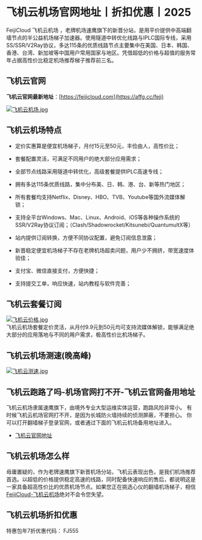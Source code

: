 # 飞机云机场官网地址丨折扣优惠丨2025
FeijiCloud 飞机云机场 ，老牌机场速鹰旗下的新晋分站，是用平价提供中高端翻墙节点的半公益机场梯子加速器。使用隧道中转优化线路与IPLC国际专线，采用SS/SSR/V2Ray协议，多达115条的优质线路节点主要集中在美国、日本、韩国、香港、台湾、新加坡等中国用户常用国家与地区。凭借超低的价格与超值的服务常年占据高性价比稳定机场推荐梯子推荐前三名。

## 飞机云官网
**飞机云官网最新地址**：[https://feijicloud.com](https://affg.cc/feji)

[![飞机云机场.jpg](https://s2.loli.net/2024/02/23/plBxnmfL7FY5orv.jpg)](https://affg.cc/feji)

## 飞机云机场特点
* 定价实惠算是便宜机场梯子，月付15元至50元，丰俭由人，高性价比；

* 套餐配置灵活，可满足不同用户的绝大部分应用需求；

* 全部节点线路采用隧道中转优化，高级套餐提供IPLC高速专线；

* 拥有多达115条优质线路，集中分布美、日、韩、港、台、新等热门地区；

* 所有套餐均支持Netflix、Disney、HBO、TVB、Youtube等国外流媒体解锁；

* 支持全平台Windows、Mac、Linux、Android、iOS等各种操作系统的SSR/V2Ray协议订阅；（Clash/Shadowrocket/Kitsunebi/QuantumultX等）

* 站内提供订阅转换，方便不同协议配置，避免订阅信息泄露；

* 新晋稳定便宜机场梯子不存在老牌机场超卖问题，用户少不拥挤，带宽速度体验佳；

* 支付宝、微信直接支付，方便快捷；

* 支持提交工单，响应快速，站内教程与软件完善；

## 飞机云套餐订阅
[![飞机云价格.jpg](https://s2.loli.net/2023/12/08/W8rY2pE9oeVcJnm.jpg)](https://affg.cc/feji)  
飞机云机场套餐定价灵活，从月付9.9元到50元均可支持流媒体解锁，能够满足绝大部分的应用落地与不同的用户需求，极高性价比机场梯子。

## 飞机云机场测速(晚高峰)
[![飞机云测速.jpg](https://s2.loli.net/2023/12/08/TElmno8SFXc7Lfw.jpg)](https://affg.cc/feji)

## 飞机云跑路了吗-机场官网打不开-飞机云官网备用地址
飞机云机场隶属速鹰旗下，由境外专业大型运维实体运营，跑路风险非常小。
有时候飞机云机场官网打不开，是因为长城防火墙持续的侦测屏蔽，不要担心。
你可以打开翻墙梯子登录官网，或者通过下面的飞机云机场备用地址进入。
* [飞机云官网地址](https://affg.cc/feji)


## 飞机云机场怎么样
毋庸置疑的，作为老牌速鹰旗下新晋机场分站，飞机云表现出色，是我们机场推荐首选。以超低的价格提供稳定高速的线路，同时配备快速响应的售后，都说明这是一家具备超高性价比的优质机场节点。如果您正在挑选心仪的翻墙机场梯子，相信[FeijiCloud-飞机云机场](https://affg.cc/feji)绝对不会令您失望。

## 飞机云机场折扣优惠
特惠包年7折优惠代码： FJ555

